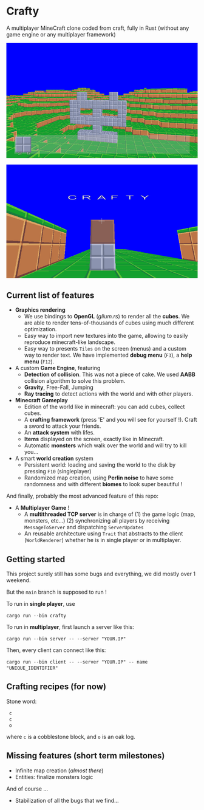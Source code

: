 # Crafty

A multiplayer MineCraft clone coded from craft, fully in Rust (without any game engine or any multiplayer framework)

![](demo/ms1.png)

![](demo/first_text.png)

## Current list of features

- **Graphics rendering**
    - We use bindings to **OpenGL** (*glium.rs*) to render all the **cubes**. We are able to render tens-of-thousands of cubes using much different optimization.
    - Easy way to import new textures into the game, allowing to easily reproduce minecraft-like landscape.
    - Easy way to presents `Tiles` on the screen (menus) and a custom way to render text. We have implemented **debug menu** (`F3`), a **help menu** (`F12`).
- A custom **Game Engine**, featuring
    - **Detection of collision**. This was not a piece of cake. We used **AABB** collision algorithm to solve this problem.
    - **Gravity**, Free-Fall, Jumping
    - **Ray tracing** to detect actions with the world and with other players.
- **Minecraft Gameplay**
    - Edition of the world like in minecraft: you can add cubes, collect cubes.
    - A **crafting framework** (press 'E' and you will see for yourself !). Craft a sword to attack your friends.
    - An **attack system** with lifes.
    - **Items** displayed on the screen, exactly like in Minecraft.
    - Automatic **monsters** which walk over the world and will try to kill you...
- A smart **world creation** system
    - Persistent world: loading and saving the world to the disk by pressing `F10` (singleplayer)
    - Randomized map creation, using **Perlin noise** to have some randomness and with different **biomes** to look super beautiful !

And finally, probably the most advanced feature of this repo: 

- A **Multiplayer Game** ! 
    - A **multithreaded TCP server** is in charge of (1) the game logic (map, monsters, etc...) (2) synchronizing all players by receiving `MessageToServer` and dispatching `ServerUpdates`
    - An reusable architecture using `Trait` that abstracts to the client (`WorldRenderer`) whether he is in single player or in multiplayer.

## Getting started

This project surely still has some bugs and everything, we did mostly over 1 weekend. 

But the `main` branch is supposed to run !

To run in **single player**, use

```console
cargo run --bin crafty
```

To run in **multiplayer**, first launch a server like this:

```console
cargo run --bin server -- --server "YOUR.IP" 
```

Then, every client can connect like this: 

```console
cargo run --bin client -- --server "YOUR.IP" -- name "UNIQUE_IDENTIFIER"
```

## Crafting recipes (for now)
Stone word:
```
 c 
 c
 o
```
where `c` is a cobblestone block, and `o` is an oak log. 

## Missing features (short term milestones)

- Infinite map creation (*almost there*)
- Entities: finalize monsters logic

And of course ...

- Stabilization of all the bugs that we find...
